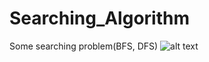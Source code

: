 # Searching_Algorithm
Some searching problem(BFS, DFS)
![alt text](https://github.com/Schrodinger-sCat/Searching_Algorithm/blob/master/Screenshot/P1.PNG?raw=true)
